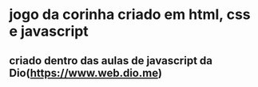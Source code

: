 # jogo da corinha criado em html, css e javascript

## criado dentro das aulas de javascript da Dio(https://www.web.dio.me)
